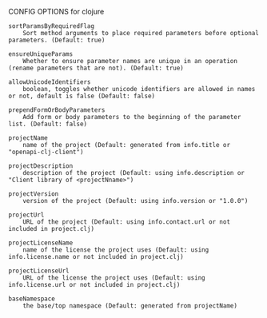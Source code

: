 
CONFIG OPTIONS for clojure

	sortParamsByRequiredFlag
	    Sort method arguments to place required parameters before optional parameters. (Default: true)

	ensureUniqueParams
	    Whether to ensure parameter names are unique in an operation (rename parameters that are not). (Default: true)

	allowUnicodeIdentifiers
	    boolean, toggles whether unicode identifiers are allowed in names or not, default is false (Default: false)

	prependFormOrBodyParameters
	    Add form or body parameters to the beginning of the parameter list. (Default: false)

	projectName
	    name of the project (Default: generated from info.title or "openapi-clj-client")

	projectDescription
	    description of the project (Default: using info.description or "Client library of <projectNname>")

	projectVersion
	    version of the project (Default: using info.version or "1.0.0")

	projectUrl
	    URL of the project (Default: using info.contact.url or not included in project.clj)

	projectLicenseName
	    name of the license the project uses (Default: using info.license.name or not included in project.clj)

	projectLicenseUrl
	    URL of the license the project uses (Default: using info.license.url or not included in project.clj)

	baseNamespace
	    the base/top namespace (Default: generated from projectName)


